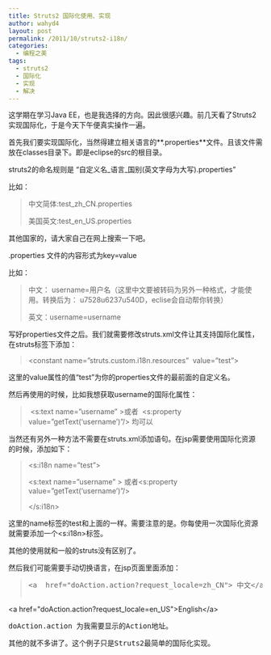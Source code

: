 ```yaml
---
title: Struts2 国际化使用、实现
author: wahyd4
layout: post
permalink: /2011/10/struts2-i18n/
categories:
  - 编程之美
tags:
  - struts2
  - 国际化
  - 实现
  - 解决
---
```

这学期在学习Java EE，也是我选择的方向。因此很感兴趣。前几天看了Struts2 实现国际化，于是今天下午便真实操作一遍。

首先我们要实现国际化，当然得建立相关语言的**.properties**文件。且该文件需放在classes目录下。即是eclipse的src的根目录。

struts2的命名规则是 “自定义名\_语言\_国别(英文字母为大写).properties”

比如：

> 中文简体:test\_zh\_CN.properties
> 
> 美国英文:test\_en\_US.properties

其他国家的，请大家自己在网上搜索一下吧。

.properties 文件的内容形式为key=value

比如：

> 中文： username=用户名（这里中文要被转码为另外一种格式，才能使用。转换后为： u7528u6237u540D，eclise会自动帮你转换）
> 
> 英文：username=username

写好properties文件之后。我们就需要修改struts.xml文件让其支持国际化属性，在struts标签下添加：

> <constant name=”struts.custom.i18n.resources”  value=”test”> </constant>

这里的value属性的值“test”为你的properties文件的最前面的自定义名。

然后再使用的时候，比如我想获取username的国际化属性：

>  <s:text name=”username” >或者  <s:property value=”getText(‘username’)”/> 均可以

当然还有另外一种方法不需要在struts.xml添加语句。在jsp需要使用国际化资源的时候，添加如下：

> <s:i18n name=”test”>
> 
> <s:text name=”username” > 或者<s:property value=”getText(‘username’)”/>
> 
> </s:i18n>

这里的name标签的test和上面的一样。需要注意的是。你每使用一次国际化资源就需要添加一个<s:i18n>标签。

其他的使用就和一般的struts没有区别了。

然后我们可能需要手动切换语言，在jsp页面里面添加：

> <pre>&lt;a  href="doAction.action?request_locale=zh_CN"&gt; 中文&lt;/a&gt;
&lt;a  href="doAction.action?request_locale=en_US"&gt;English&lt;/a&gt;</pre>

<pre>doAction.action 为我需要显示的Action地址。</pre>

<pre>其他的就不多讲了。这个例子只是Struts2最简单的国际化实现。</pre>

 

 

 